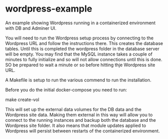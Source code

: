 # wordpress-example

An example showing Wordpress running in a containerized environment with
DB and Adminer UI.

You will need to run the Wordpress setup process by connecting to the
Wordpress URL and follow the instructions there.  This creates the
database tables. Until this is completed the wordpress folder in the
database server will be empty.  You may find that the MySQL instance
takes a couple of minutes to fully initialize and so will not allow
connections until this is done.  SO be prepared to wait a minute or so
before hitting thje Wordpress site URL.

A Makefile is setup to run the various commend to run the installation.

Before you do the initial docker-compose you need to run:

 make create-vol

This will set up the external data volumes for the DB data and the
Wordpress site data.  Making them external in this way will allow you to
connect to the running instances and backup both the database and the
Wordpress site folder.  It also means that module updates applied to
Wordpress will persist between restarts of the containerized environment.


